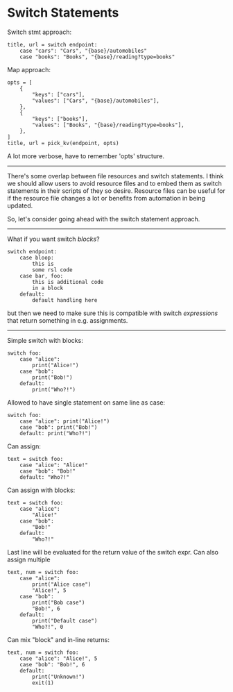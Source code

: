 # Switch Statements

Switch stmt approach:

```rsl
title, url = switch endpoint:
    case "cars": "Cars", "{base}/automobiles"
    case "books": "Books", "{base}/reading?type=books"
```

Map approach:

```rsl
opts = [
    {
        "keys": ["cars"],
        "values": ["Cars", "{base}/automobiles"],
    },
    {
        "keys": ["books"],
        "values": ["Books", "{base}/reading?type=books"],
    },
]
title, url = pick_kv(endpoint, opts)
```

A lot more verbose, have to remember 'opts' structure.

---

There's some overlap between file resources and switch statements. I think we should allow users to avoid resource files and to embed them as switch statements in their scripts of they so desire. Resource files can be useful for if the resource file changes a lot or benefits from automation in being updated.

So, let's consider going ahead with the switch statement approach.

---

What if you want switch *blocks*?

```rsl
switch endpoint:
    case bloop:
        this is
        some rsl code
    case bar, foo:
        this is additional code
        in a block
    default:
        default handling here
```

but then we need to make sure this is compatible with switch *expressions* that return something in e.g. assignments.

---

Simple switch with blocks:

```
switch foo:
    case "alice":
        print("Alice!")
    case "bob":
        print("Bob!")
    default:
        print("Who?!")
```

Allowed to have single statement on same line as case:

```
switch foo:
    case "alice": print("Alice!")
    case "bob": print("Bob!")
    default: print("Who?!")
```

Can assign:

```
text = switch foo:
    case "alice": "Alice!"
    case "bob": "Bob!"
    default: "Who?!"
```

Can assign with blocks:

```
text = switch foo:
    case "alice":
        "Alice!"
    case "bob":
        "Bob!"
    default:
        "Who?!"
```

Last line will be evaluated for the return value of the switch expr. Can also assign multiple

```
text, num = switch foo:
    case "alice":
        print("Alice case")
        "Alice!", 5
    case "bob":
        print("Bob case")
        "Bob!", 6
    default:
        print("Default case")
        "Who?!", 0
```

Can mix "block" and in-line returns:

```
text, num = switch foo:
    case "alice": "Alice!", 5
    case "bob": "Bob!", 6
    default:
        print("Unknown!")
        exit(1)
```
